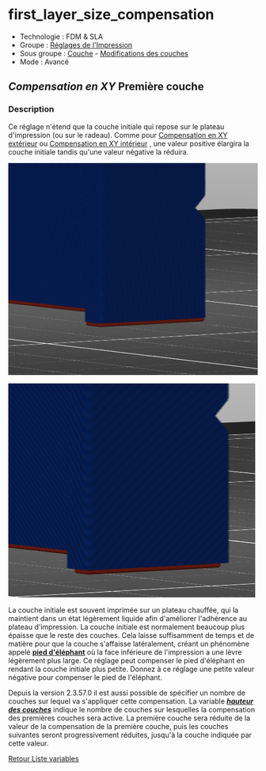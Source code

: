 # first_layer_size_compensation

* Technologie : FDM & SLA
* Groupe : [Réglages de l'Impression](../print_settings/print_settings.md)
* Sous groupe : [Couche](../print_settings/print_settings.md#couche) - [Modifications des couches](../print_settings/print_settings.md#modifications-des-couches)
* Mode : Avancé

## *Compensation en XY* Première couche

### Description


Ce réglage n'étend que la couche initiale qui repose sur le plateau d'impression (ou sur le radeau). Comme pour [Compensation en XY extérieur](xy_size_compensation.md) ou [Compensation en XY intérieur](xy_inner_size_compensation.md) , une valeur positive élargira la couche initiale tandis qu'une valeur négative la réduira.

![Le modèle original](./images/first_layer_size_compensation/first_layer_size_compensation_original.png)

![La couche initiale est rétrécie](./images/first_layer_size_compensation/first_layer_size_compensation_-0.5.png)

La couche initiale est souvent imprimée sur un plateau chauffée, qui la maintient dans un état légèrement liquide afin d'améliorer l'adhérence au plateau d'impression. La couche initiale est normalement beaucoup plus épaisse que le reste des couches. Cela laisse suffisamment de temps et de matière pour que la couche s'affaisse latéralement, créant un phénomène appelé **[pied d'éléphant](../glossary/glossary.md#pied_déléphant)** où la face inférieure de l'impression a une lèvre légèrement plus large. Ce réglage peut compenser le pied d'éléphant en rendant la couche initiale plus petite. Donnez à ce réglage une petite valeur négative pour compenser le pied de l'éléphant.

Depuis la version 2.3.57.0 il est aussi possible de spécifier un nombre de couches sur lequel va s'appliquer cette compensation. La variable ***[hauteur des couches](first_layer_size_compensation_layers.md)*** indique le nombre de couches sur lesquelles la compensation des premières couches sera active.  La première couche sera réduite de la valeur de la compensation de la première couche, puis  les couches suivantes seront progressivement réduites, jusqu'à la couche indiquée par  cette valeur.

[Retour Liste variables](variable_list.md)
